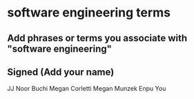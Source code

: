 # software engineering terms

## Add phrases or terms you associate with "software engineering"

## Signed (Add your name)

JJ
Noor Buchi
Megan Corletti
Megan Munzek
Enpu You
